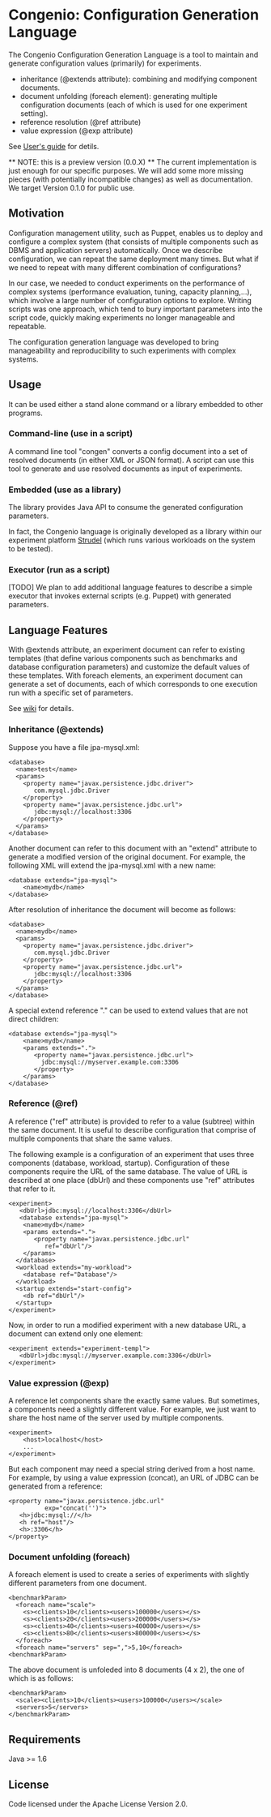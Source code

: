 Congenio: Configuration Generation Language
========================================================


The Congenio Configuration Generation Language is a tool
to maintain and generate configuration values (primarily) for experiments.

 * inheritance (@extends attribute): combining and modifying component
 documents.
 * document unfolding (foreach element): generating multiple configuration
 documents (each of which is used for one experiment setting).
 * reference resolution (@ref attribute)
 * value expression (@exp attribute)

See [User's guide](https://github.com/tatemura/congenio/wiki/UserGuide) for detils.

** NOTE: this is a preview version (0.0.X) ** The current implementation
is just enough for our specific purposes. We will add some more missing
pieces (with potentially incompatible changes) as well as documentation.
We target Version 0.1.0 for public use.

Motivation
-----
Configuration management utility, such as Puppet, enables us
to deploy and configure a complex system (that consists of multiple
components such as DBMS and application servers) automatically. Once
we describe configuration, we can repeat the same deployment many times.
But what if we need to repeat with many different combination of configurations?

In our case, we needed to conduct experiments on the performance of
complex systems (performance evaluation, tuning, capacity planning,...), which
involve a large number of configuration options to explore. Writing scripts
was one approach, which tend to bury important parameters into the script code,
quickly making experiments no longer manageable and repeatable.

The configuration generation language was developed to bring manageability
and reproducibility to such experiments with complex systems.


Usage
-----
It can be used either a stand alone command or a library embedded to
other programs.

### Command-line (use in a script)

A command line tool "congen" converts a config document into a
set of resolved documents (in either XML or JSON format). A script can use
this tool to generate and use resolved documents as input of experiments.

### Embedded (use as a library)
The library provides Java API to consume the generated configuration parameters.

In fact, the Congenio language is originally developed as a library within
our experiment platform [Strudel](https://github.com/tatemura/strudel)
(which runs various workloads on the system to be tested).


### Executor (run as a script)

[TODO] We plan to add additional language features to describe a simple executor
that invokes external scripts (e.g. Puppet) with generated parameters.

Language Features
-----------------
With @extends attribute, an experiment document can refer to existing templates
(that define various components such as benchmarks and database configuration
parameters) and customize the default values of these templates. With foreach
elements, an experiment document can generate a set of documents, each of
which corresponds to one execution run with a specific set of parameters.

See [wiki](https://github.com/tatemura/congenio/wiki/LanguageFeatures) for details.


### Inheritance (@extends)
Suppose you have a file jpa-mysql.xml:

	<database>
	  <name>test</name>
	  <params>
	    <property name="javax.persistence.jdbc.driver">
	       com.mysql.jdbc.Driver
	    </property>
	    <property name="javax.persistence.jdbc.url">
	       jdbc:mysql://localhost:3306
	    </property>
	  </params>
	</database>
Another document can refer to this document with an "extend"
attribute to generate a modified version of the original document.
For example, the following XML will extend the jpa-mysql.xml with a new
name:

	<database extends="jpa-mysql">
	    <name>mydb</name>
	</database>
After resolution of inheritance the document will become as follows:

	<database>
	  <name>mydb</name>
	  <params>
	    <property name="javax.persistence.jdbc.driver">
	       com.mysql.jdbc.Driver
	    </property>
	    <property name="javax.persistence.jdbc.url">
	       jdbc:mysql://localhost:3306
	    </property>
	  </params>
	</database>

A special extend reference "." can be used to
extend values that are not direct children:

	<database extends="jpa-mysql">
	    <name>mydb</name>
	    <params extends=".">
	       <property name="javax.persistence.jdbc.url">
	         jdbc:mysql://myserver.example.com:3306
	       </property>
	    </params>
	</database>
### Reference (@ref)
A reference ("ref" attribute) is provided to refer to a value
(subtree) within the same document. It is useful to describe
configuration that comprise of multiple components that share
the same values.

The following example is a configuration of an experiment that
uses three components (database, workload, startup). Configuration
of these components require the URL of the same database. The value
of URL is described at one place (dbUrl) and these components
use "ref" attributes that refer to it.

	<experiment>
	   <dbUrl>jdbc:mysql://localhost:3306</dbUrl>
	   <database extends="jpa-mysql">
	    <name>mydb</name>
	    <params extends=".">
	       <property name="javax.persistence.jdbc.url"
	          ref="dbUrl"/>
	    </params>
      </database>
      <workload extends="my-workload">
        <database ref="Database"/>
      </workload>
      <startup extends="start-config">
        <db ref="dbUrl"/>
      </startup>
    </experiment>

Now, in order to run a modified experiment with a new
database URL, a document can extend only one element:

    <experiment extends="experiment-templ">
       <dbUrl>jdbc:mysql://myserver.example.com:3306</dbUrl>
    </experiment>

### Value expression (@exp)
A reference let components share the exactly same values. But sometimes,
a components need a slightly different value. For example, we just want
to share the host name of the server used by multiple components.

    <experiment>
        <host>localhost</host>
        ...
    </experiment>

But each component may need a special string derived from a host
name. For example, by using a value expression (concat), an URL of
JDBC can be generated from a reference:

	<property name="javax.persistence.jdbc.url"
	          exp="concat('')">
	   <h>jdbc:mysql://</h>
	   <h ref="host"/>
	   <h>:3306</h>
	</property>

### Document unfolding (foreach)
A foreach element is used
to create a series of experiments with slightly different
parameters from one document. 

    <benchmarkParam>
      <foreach name="scale">
        <s><clients>10</clients><users>100000</users></s>
        <s><clients>20</clients><users>200000</users></s>
        <s><clients>40</clients><users>400000</users></s>
        <s><clients>80</clients><users>800000</users></s>
      </foreach>
      <foreach name="servers" sep=",">5,10</foreach>
    <benchmarkParam>

The above document is unfoleded into 8 documents (4 x 2), the one
of which is as follows:

    <benchmarkParam>
      <scale><clients>10</clients><users>100000</users></scale>
      <servers>5</servers>
    </benchmarkParam>

Requirements
------------

Java >= 1.6

License
-------
Code licensed under the Apache License Version 2.0.
